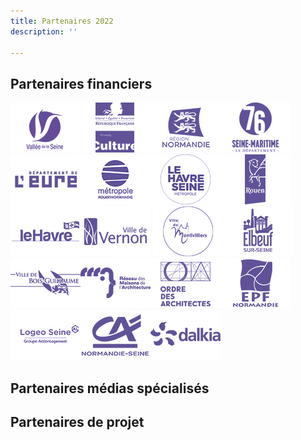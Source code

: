 ```yaml
---
title: Partenaires 2022
description: ''

---
```

## Partenaires financiers

![](/files/1_vallee_de_seine.jpg)![](/files/2_drac_normandie.jpg)![](/files/3_region_normandie.jpg)![](/files/4_departement_76.jpg)![](/files/5_departement_27.jpg)![](/files/6_metropole_rouen_normandie.jpg)![](/files/7_le_havre_seine_metropole.jpg)![](/files/8_rouen.jpg)![](/files/9_le_havre-1.jpg)![](/files/10_vernon-1.jpg) ![](/files/11_montivilliers.jpg)![](/files/12_elbeuf.jpg)![](/files/13_bois_guillaume.jpg)![](/files/14_rma.jpg)![](/files/15_cnoa.jpg)![](/files/16_epfn.jpg)![](/files/17_logeo_seine.jpg)![](/files/18_ca_normandie_seine.jpg)![](/files/19_dalkia.jpg)

## Partenaires médias spécialisés

## Partenaires de projet